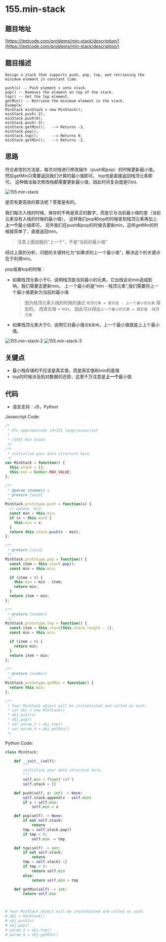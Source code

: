 # 155.min-stack

## 题目地址

[https://leetcode.com/problems/min-stack/description/](https://leetcode.com/problems/min-stack/description/)

## 题目描述

```text
Design a stack that supports push, pop, top, and retrieving the minimum element in constant time.

push(x) -- Push element x onto stack.
pop() -- Removes the element on top of the stack.
top() -- Get the top element.
getMin() -- Retrieve the minimum element in the stack.
Example:
MinStack minStack = new MinStack();
minStack.push(-2);
minStack.push(0);
minStack.push(-3);
minStack.getMin();   --> Returns -3.
minStack.pop();
minStack.top();      --> Returns 0.
minStack.getMin();   --> Returns -2.
```

## 思路

符合直觉的方法是，每次对栈进行修改操作（push和pop）的时候更新最小值。 然后getMin只需要返回我们计算的最小值即可， top也是直接返回栈顶元素即可。 这种做法每次修改栈都需要更新最小值，因此时间复杂度是O\(n\).

![155.min-stack](../.gitbook/assets/155.min-stack-1.png)

是否有更高效的算法呢？答案是有的。

我们每次入栈的时候，保存的不再是真正的数字，而是它与当前最小值的差（当前元素没有入栈的时候的最小值）。 这样我们pop和top的时候拿到栈顶元素再加上**上一个**最小值即可。 另外我们在push和pop的时候去更新min，这样getMin的时候就简单了，直接返回min。

> 注意上面加粗的“上一个”，不是“当前的最小值”

经过上面的分析，问题的关键转化为“如果求的上一个最小值”，解决这个的关键点在于利用min。

pop或者top的时候：

* 如果栈顶元素小于0，说明栈顶是当前最小的元素，它出栈会对min造成影响，我们需要去更新min。 上一个最小的是“min - 栈顶元素”,我们需要将上一个最小值更新为当前的最小值

  > 因为栈顶元素入栈的时候的通过 `栈顶元素 = 真实值 - 上一个最小的元素` 得到的， 而真实值 = min， 因此可以得出`上一个最小的元素 = 真实值 -栈顶元素`

* 如果栈顶元素大于0，说明它对最小值`没有影响`，上一个最小值就是上上个最小值。

![155.min-stack-2](../.gitbook/assets/155.min-stack-2.png) ![155.min-stack-3](../.gitbook/assets/155.min-stack-3.png)

## 关键点

* 最小栈存储的不应该是真实值，而是真实值和min的差值
* top的时候涉及到对数据的还原，这里千万注意是**上一个**最小值

## 代码

* 语言支持：JS，Python

Javascript Code:

```javascript
/*
 * @lc app=leetcode id=155 lang=javascript
 *
 * [155] Min Stack
 */
/**
 * initialize your data structure here.
 */
var MinStack = function() {
  this.stack = [];
  this.min = Number.MAX_VALUE;
};

/**
 * @param {number} x
 * @return {void}
 */
MinStack.prototype.push = function(x) {
  // update 'min'
  const min = this.min;
  if (x < this.min) {
    this.min = x;
  }
  return this.stack.push(x - min);
};

/**
 * @return {void}
 */
MinStack.prototype.pop = function() {
  const item = this.stack.pop();
  const min = this.min;

  if (item < 0) {
    this.min = min - item;
    return min;
  }
  return item + min;
};

/**
 * @return {number}
 */
MinStack.prototype.top = function() {
  const item = this.stack[this.stack.length - 1];
  const min = this.min;

  if (item < 0) {
    return min;
  }
  return item + min;
};

/**
 * @return {number}
 */
MinStack.prototype.getMin = function() {
  return this.min;
};

/**
 * Your MinStack object will be instantiated and called as such:
 * var obj = new MinStack()
 * obj.push(x)
 * obj.pop()
 * var param_3 = obj.top()
 * var param_4 = obj.getMin()
 */
```

Python Code:

```python
class MinStack:

    def __init__(self):
        """
        initialize your data structure here.
        """
        self.min = float('inf')
        self.stack = []

    def push(self, x: int) -> None:
        self.stack.append(x - self.min)
        if x < self.min:
            self.min = x

    def pop(self) -> None:
        if not self.stack:
            return
        tmp = self.stack.pop()
        if tmp < 0:
            self.min -= tmp

    def top(self) -> int:
        if not self.stack:
            return
        tmp = self.stack[-1]
        if tmp < 0:
            return self.min
        else:
            return self.min + tmp

    def getMin(self) -> int:
        return self.min



# Your MinStack object will be instantiated and called as such:
# obj = MinStack()
# obj.push(x)
# obj.pop()
# param_3 = obj.top()
# param_4 = obj.getMin()
```


